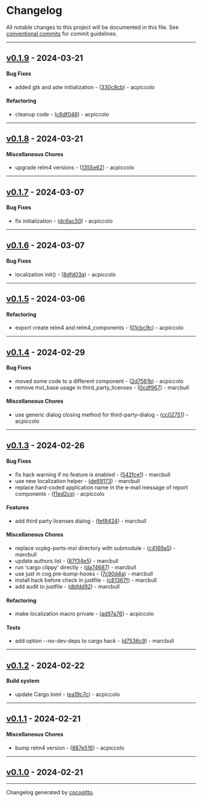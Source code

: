 # Changelog
All notable changes to this project will be documented in this file. See [conventional commits](https://www.conventionalcommits.org/) for commit guidelines.

- - -
## [v0.1.9](https://github.com/x-software-com/mxl-relm4-components/compare/c6df04620bc3a69ffdc7eff4426d1d402642559e..v0.1.9) - 2024-03-21
#### Bug Fixes
- added gtk and adw initialization - ([330c8cb](https://github.com/x-software-com/mxl-relm4-components/commit/330c8cb59686fc3427738efcf4f4beeb43520880)) - acpiccolo
#### Refactoring
- cleanup code - ([c6df046](https://github.com/x-software-com/mxl-relm4-components/commit/c6df04620bc3a69ffdc7eff4426d1d402642559e)) - acpiccolo

- - -

## [v0.1.8](https://github.com/x-software-com/mxl-relm4-components/compare/v0.1.7..v0.1.8) - 2024-03-21
#### Miscellaneous Chores
- upgrade relm4 versions - ([1355e62](https://github.com/x-software-com/mxl-relm4-components/commit/1355e62b87cb68bbf9612a7714305e09498b1e1a)) - acpiccolo

- - -

## [v0.1.7](https://github.com/x-software-com/mxl-relm4-components/compare/v0.1.6..v0.1.7) - 2024-03-07
#### Bug Fixes
- fix initialization - ([dc6ac50](https://github.com/x-software-com/mxl-relm4-components/commit/dc6ac5012c3c3be9ac850432023b4815b4e253d7)) - acpiccolo

- - -

## [v0.1.6](https://github.com/x-software-com/mxl-relm4-components/compare/v0.1.5..v0.1.6) - 2024-03-07
#### Bug Fixes
- localization init() - ([8dfd03a](https://github.com/x-software-com/mxl-relm4-components/commit/8dfd03a56a50023e5ababd81de62964b418ddd5a)) - acpiccolo

- - -

## [v0.1.5](https://github.com/x-software-com/mxl-relm4-components/compare/v0.1.4..v0.1.5) - 2024-03-06
#### Refactoring
- export create relm4 and relm4_components - ([01cbc9c](https://github.com/x-software-com/mxl-relm4-components/commit/01cbc9c81780d2f0c78bea5a9d0a49afc1aa3959)) - acpiccolo

- - -

## [v0.1.4](https://github.com/x-software-com/mxl-relm4-components/compare/v0.1.3..v0.1.4) - 2024-02-29
#### Bug Fixes
- moved some code to a different component - ([2d7561b](https://github.com/x-software-com/mxl-relm4-components/commit/2d7561b60dab340823efe32a53ee435ebd03e694)) - acpiccolo
- remove mxl_base usage in third_party_licenses - ([0cdf967](https://github.com/x-software-com/mxl-relm4-components/commit/0cdf9677b1ea8ae1b02157d604a3ba2149ab820f)) - marcbull
#### Miscellaneous Chores
- use generic dialog closing method for third-party-dialog - ([cc02751](https://github.com/x-software-com/mxl-relm4-components/commit/cc02751ad51c21bcbfc2ec42c67014762fd70df4)) - acpiccolo

- - -

## [v0.1.3](https://github.com/x-software-com/mxl-relm4-components/compare/v0.1.2..v0.1.3) - 2024-02-26
#### Bug Fixes
- fix hack warning if no feature is enabled - ([542fce1](https://github.com/x-software-com/mxl-relm4-components/commit/542fce1fd48530dc1934a65a270aae07bbc57b9e)) - marcbull
- use new localization helper - ([de69173](https://github.com/x-software-com/mxl-relm4-components/commit/de69173a33c6c64445d5df8e28343d7c45db8d3c)) - marcbull
- replace hard-coded application name in the e-mail message of report components - ([f1ed2ce](https://github.com/x-software-com/mxl-relm4-components/commit/f1ed2ce5e9c5951b2f2b5e49769ff40a4b518b1f)) - acpiccolo
#### Features
- add third party licenses dialog - ([fef8424](https://github.com/x-software-com/mxl-relm4-components/commit/fef84248bafdb22f5be4dba995c86251f3686dce)) - marcbull
#### Miscellaneous Chores
- replace vcpkg-ports-mxl directory with submodule - ([c4169a5](https://github.com/x-software-com/mxl-relm4-components/commit/c4169a5629001b5004786ef7cce44f2d0ebccec2)) - marcbull
- update authors list - ([87f34e5](https://github.com/x-software-com/mxl-relm4-components/commit/87f34e53254138eba0a2587192e48e19c1f8f3dc)) - marcbull
- run 'cargo clippy' directly - ([da74687](https://github.com/x-software-com/mxl-relm4-components/commit/da746873932a6d208ca2177162af0a438dba04d4)) - marcbull
- use just in cog pre-bump-hooks - ([7c90d4a](https://github.com/x-software-com/mxl-relm4-components/commit/7c90d4ad83f543b414dd9505f5a4b7e8ff38627f)) - marcbull
- install hack before check in justfile - ([c81367f](https://github.com/x-software-com/mxl-relm4-components/commit/c81367fe5c37fed44d99f658e6ca10a46a223580)) - marcbull
- add audit to justfile - ([dbfdd92](https://github.com/x-software-com/mxl-relm4-components/commit/dbfdd929707e281c3e4125728ae722fa03a216ad)) - marcbull
#### Refactoring
- make localization macro private - ([ad97a76](https://github.com/x-software-com/mxl-relm4-components/commit/ad97a76bd3cadd1a46bf19cb155bc71a42bf5485)) - acpiccolo
#### Tests
- add option --no-dev-deps to cargo hack - ([d7536c9](https://github.com/x-software-com/mxl-relm4-components/commit/d7536c962cf2085518521ea0be8b58e479946080)) - marcbull

- - -

## [v0.1.2](https://github.com/x-software-com/mxl-relm4-components/compare/v0.1.1..v0.1.2) - 2024-02-22
#### Build system
- update Cargo.toml - ([ea19c7c](https://github.com/x-software-com/mxl-relm4-components/commit/ea19c7c420a15b904a0ef2d4f56c0ef3872114bb)) - acpiccolo

- - -

## [v0.1.1](https://github.com/x-software-com/mxl-relm4-components/compare/v0.1.0..v0.1.1) - 2024-02-21
#### Miscellaneous Chores
- bump relm4 version - ([887e516](https://github.com/x-software-com/mxl-relm4-components/commit/887e516bc8c29c00ab8e611f51dc59b37262172a)) - acpiccolo

- - -

## [v0.1.0](https://github.com/x-software-com/mxl-relm4-components/compare/d5c08128e4415f186d2bb534202bec3534861171..v0.1.0) - 2024-02-21

- - -

Changelog generated by [cocogitto](https://github.com/cocogitto/cocogitto).